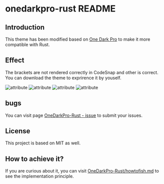 # onedarkpro-rust README

## Introduction

This theme has been modified based on [One Dark Pro](https://github.com/Binaryify/OneDark-Pro) to make it more compatible with Rust.



## Effect
The brackets are not rendered correctly in CodeSnap and other is correct. You can download the theme to exprirence it by youself.


![attribute](https://i.imgur.com/v5EKISw.png)
![attribute](https://i.imgur.com/o8GpfOw.png)
![attribute](https://i.imgur.com/nZI3hia.png)
![attribute](https://i.imgur.com/RLhRMLk.png)

## bugs

You can visit page [OneDarkPro-Rust - issue](https://github.com/Jiashu-ht/OneDarkPro-Rust/issue) to submit your issues.

## License

This project is based on MIT as well.

## How to achieve it?

If you are curious about it, you can visit [OneDarkPro-Rust/howtofish.md](https://github.com/Jiashu-ht/OneDarkPro-Rust/blob/master/howtofish.md) to see the implementation principle.
